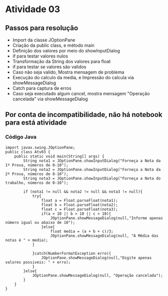 <h1>Atividade 03</h1>

<h2>Passos para resolução</h2>

- Import da classe JOptionPane
- Criação da public class, e método main
- Definição dos valores por meio do showInputDialog
- if para testar valores nulos
- Transformação da String dos valores para float
- if para testar se valores são validos
- Caso não seja valido, Mostra mensagem de problema
- Execução do calculo da media, e Impressão do calcula via showMessageDialog
- Catch para captura de erros
- Caso seja executado algum cancel, mostra mensagem "Operação cancelada" via showMessageDialog

<h2>Por conta de incompatibilidade, não há notebook para está atividade</h2>

<h3>Código Java</h3>

~~~~
import javax.swing.JOptionPane;
public class Atv03 {
    public static void main(String[] args) {
        String nota1 = JOptionPane.showInputDialog("Forneça a Nota da 1º Prova, números de 0-10");
        String nota2 = JOptionPane.showInputDialog("Forneça a Nota da 2º Prova, números de 0-10");
        String nota3 = JOptionPane.showInputDialog("Forneça a Nota do trabalho, números de 0-10");
        
        if (nota1 != null && nota2 != null && nota3 != null){
            try{
                float a = Float.parseFloat(nota1);
                float b = Float.parseFloat(nota2);
                float c = Float.parseFloat(nota3);
                if(a > 10 || b > 10 || c > 10){
                    JOptionPane.showMessageDialog(null,"Informe apenas número igual ou abaixo de 10");
                }else{
                    float media = (a + b + c)/3;
                    JOptionPane.showMessageDialog(null, "A Média das notas é " + media);
            }   

            }catch(NumberFormatException erro){
                JOptionPane.showMessageDialog(null,"Digite apenas valores possiveis: " + erro);
            }
        }else{
            JOptionPane.showMessageDialog(null, "Operação cancelada");
        }
    }
}
~~~~
